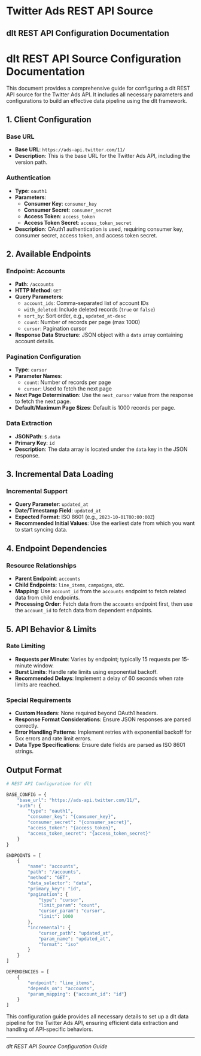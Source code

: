# Twitter Ads REST API Source

## dlt REST API Configuration Documentation

# dlt REST API Source Configuration Documentation

This document provides a comprehensive guide for configuring a dlt REST API source for the Twitter Ads API. It includes all necessary parameters and configurations to build an effective data pipeline using the dlt framework.

## 1. Client Configuration

### Base URL
- **Base URL**: `https://ads-api.twitter.com/11/`
- **Description**: This is the base URL for the Twitter Ads API, including the version path.

### Authentication
- **Type**: `oauth1`
- **Parameters**:
  - **Consumer Key**: `consumer_key`
  - **Consumer Secret**: `consumer_secret`
  - **Access Token**: `access_token`
  - **Access Token Secret**: `access_token_secret`
- **Description**: OAuth1 authentication is used, requiring consumer key, consumer secret, access token, and access token secret.

## 2. Available Endpoints

### Endpoint: Accounts
- **Path**: `/accounts`
- **HTTP Method**: `GET`
- **Query Parameters**:
  - `account_ids`: Comma-separated list of account IDs
  - `with_deleted`: Include deleted records (`true` or `false`)
  - `sort_by`: Sort order, e.g., `updated_at-desc`
  - `count`: Number of records per page (max 1000)
  - `cursor`: Pagination cursor
- **Response Data Structure**: JSON object with a `data` array containing account details.

### Pagination Configuration
- **Type**: `cursor`
- **Parameter Names**:
  - `count`: Number of records per page
  - `cursor`: Used to fetch the next page
- **Next Page Determination**: Use the `next_cursor` value from the response to fetch the next page.
- **Default/Maximum Page Sizes**: Default is 1000 records per page.

### Data Extraction
- **JSONPath**: `$.data`
- **Primary Key**: `id`
- **Description**: The data array is located under the `data` key in the JSON response.

## 3. Incremental Data Loading

### Incremental Support
- **Query Parameter**: `updated_at`
- **Date/Timestamp Field**: `updated_at`
- **Expected Format**: ISO 8601 (e.g., `2023-10-01T00:00:00Z`)
- **Recommended Initial Values**: Use the earliest date from which you want to start syncing data.

## 4. Endpoint Dependencies

### Resource Relationships
- **Parent Endpoint**: `accounts`
- **Child Endpoints**: `line_items`, `campaigns`, etc.
- **Mapping**: Use `account_id` from the `accounts` endpoint to fetch related data from child endpoints.
- **Processing Order**: Fetch data from the `accounts` endpoint first, then use the `account_id` to fetch data from dependent endpoints.

## 5. API Behavior & Limits

### Rate Limiting
- **Requests per Minute**: Varies by endpoint; typically 15 requests per 15-minute window.
- **Burst Limits**: Handle rate limits using exponential backoff.
- **Recommended Delays**: Implement a delay of 60 seconds when rate limits are reached.

### Special Requirements
- **Custom Headers**: None required beyond OAuth1 headers.
- **Response Format Considerations**: Ensure JSON responses are parsed correctly.
- **Error Handling Patterns**: Implement retries with exponential backoff for 5xx errors and rate limit errors.
- **Data Type Specifications**: Ensure date fields are parsed as ISO 8601 strings.

## Output Format

```python
# REST API Configuration for dlt

BASE_CONFIG = {
    "base_url": "https://ads-api.twitter.com/11/",
    "auth": {
        "type": "oauth1",
        "consumer_key": "{consumer_key}",
        "consumer_secret": "{consumer_secret}",
        "access_token": "{access_token}",
        "access_token_secret": "{access_token_secret}"
    }
}

ENDPOINTS = [
    {
        "name": "accounts",
        "path": "/accounts",
        "method": "GET",
        "data_selector": "data",
        "primary_key": "id",
        "pagination": {
            "type": "cursor",
            "limit_param": "count",
            "cursor_param": "cursor",
            "limit": 1000
        },
        "incremental": {
            "cursor_path": "updated_at",
            "param_name": "updated_at",
            "format": "iso"
        }
    }
]

DEPENDENCIES = [
    {
        "endpoint": "line_items",
        "depends_on": "accounts",
        "param_mapping": {"account_id": "id"}
    }
]
```

This configuration guide provides all necessary details to set up a dlt data pipeline for the Twitter Ads API, ensuring efficient data extraction and handling of API-specific behaviors.

---
*dlt REST API Source Configuration Guide*